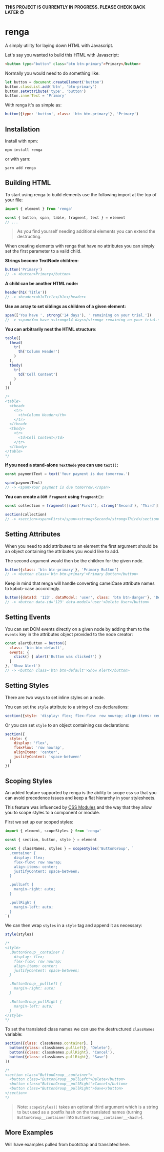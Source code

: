 **THIS PROJECT IS CURRENTLY IN PROGRESS. PLEASE CHECK BACK LATER 😉**

# renga

A simply utility for laying down HTML with Javascript.

Let's say you wanted to build this HTML with Javascript:

```html
<button type="button" class="btn btn-primary">Primary</button>
```

Normally you would need to do something like:

```javascript
let button = document.createElement('button')
button.classList.add('btn', 'btn-primary')
button.setAttribute('type', 'button')
button.innerText = 'Primary'
```

With renga it's as simple as:

```javascript
button({type: 'button', class: 'btn btn-primary'}, 'Primary')
```

## Installation

Install with npm:

```
npm install renga
```

or with yarn:

```
yarn add renga
```

## Building HTML

To start using renga to build elements use the following import at the
top of your file:

```javascript
import { element } from 'renga'

const { button, span, table, fragment, text } = element
// ...
```

> As you find yourself needing additional elements you can extend the
destructing.

When creating elements with renga that have no attributes you can simply
set the first parameter to a valid child.

**Strings become TextNode children:**
```javascript
button('Primary')
// -> <button>Primary</button>
```

**A child can be another HTML node:**
```javascript
header(h1('Title'))
// -> <header><h1>Title</h1></header>
```

**Use an array to set siblings as children of a given element:**
```javascript
span(['You have ', strong('14 days'), ' remaining on your trial.'])
// -> <span>You have <strong>14 days</strong> remaining on your trial.</span>
```

**You can arbitrarily nest the HTML structure:**
```javascript
table([
  thead(
    tr(
      th('Column Header')
    )
  ),
  tbody(
    tr(
      td('Cell Content')
    )
  )
])

/*
<table>
  <thead>
    <tr>
      <th>Column Header</th>
    </tr>
  </thead>
  <tbody>
    <tr>
      <td>Cell Content</td>
    </tr>
  </tbody>
</table>
*/
```

**If you need a stand-alone `TextNode` you can use `text()`:**
```javascript
const paymentText = text('Your payment is due tomorrow.')

span(paymentText)
// -> <span>Your payment is due tomorrow.</span>
```

**You can create a `DOM Fragment` using `fragment()`:**
```javascript
const collection = fragment([span('First'), strong('Second'), 'Third'])

section(collection)
// -> <section><span>First</span><strong>Second</strong>Third</section>
```

## Setting Attributes

When you need to add attributes to an element the first argument should
be an object containing the attributes you would like to add.

The second argument would then be the children for the given node.

```javascript
button({class: 'btn btn-primary'}, 'Primary Button')
// -> <button class='btn btn-primary'>Primary Button</button>
```

Keep in mind that renga will handle converting camelCase attribute
names to kabob-case accordingly.

```javascript
button({dataId: '123', dataModel: 'user', class: 'btn btn-danger'}, 'Delete User')
// -> <button data-id='123' data-model='user'>Delete User</button>
```


## Setting Events

You can set DOM events directly on a given node by adding them to the
`events` key in the attributes object provided to the node creator:

```javascript
const alertButton = button({
  class: 'btn btn-default',
  events: {
    click() { alert('Button was clicked!') }
  }
}, 'Show Alert')
// -> <button class='btn btn-default'>Show Alert</button>
```

## Setting Styles

There are two ways to set inline styles on a node.

You can set the `style` attribute to a string of css declarations:

```javascript
section({style: 'display: flex; flex-flow: row nowrap; align-items: center; justify-content: space-between;'})
```

Or you can set `style` to an object containing css declarations:

```javascript
section({
  style: {
    display: 'flex',
    flexFlow: 'row nowrap',
    alignItems: 'center',
    justifyContent: 'space-between'
  }
})
```

## Scoping Styles

An added feature supported by renga is the ability to scope css so that
you can avoid precedence issues and keep a flat hierarchy in your
stylesheets.

This feature was influenced by [CSS Modules](https://github.com/css-modules/css-modules)
and the way that they allow you to scope styles to a component or module.

First we set up our scoped styles:

```javascript
import { element, scopeStyles } from 'renga'

const { section, button, style } = element

const { classNames, styles } = scopeStyles('ButtonGroup', `
  .container {
    display: flex;
    flex-flow: row nowrap;
    align-items: center;
    justifyContent: space-between;
  }

  .pullLeft {
    margin-right: auto;
  }

  .pullRight {
    margin-left: auto;
  }
`)
```

We can then wrap `styles` in a `style` tag and append it as necessary:

```javascript
style(styles)

/*
<style>
  .ButtonGroup__container {
    display: flex;
    flex-flow: row nowrap;
    align-items: center;
    justifyContent: space-between;
  }

  .ButtonGroup__pullLeft {
    margin-right: auto;
  }

  .ButtonGroup_pullRight {
    margin-left: auto;
  }
</style>
*/
```

To set the translated class names we can use the destructured
`classNames` variable:

```javascript
section({class: classNames.container}, [
  button({class: classNames.pullLeft}, 'Delete'),
  button({class: classNames.pullRight}, 'Cancel'),
  button({class: classNames.pullRight}, 'Save')
])

/*
<section class="ButtonGroup__container">
  <button class="ButtonGroup__pullLeft">Delete</button>
  <button class="ButtonGroup__pullRight">Cancel</button>
  <button class="ButtonGroup__pullRight">Save</button>
</section>
*/
```

> Note: `scopeStyles()` takes an optional third argument which is a
string to but used as a postfix hash on the translated names (turning
`ButtonGroup__container` into `ButtonGroup__container__<hash>`).

## More Examples

Will have examples pulled from bootstrap and translated here.
